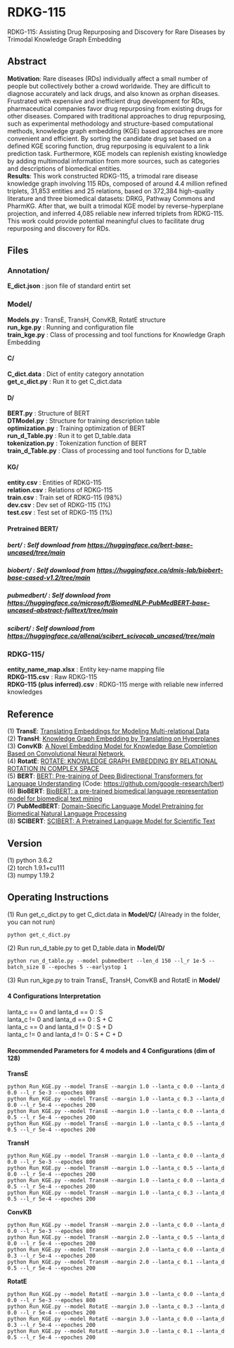 # RDKG-115
RDKG-115: Assisting Drug Repurposing and Discovery for Rare Diseases by Trimodal Knowledge Graph Embedding   

## Abstract
**Motivation**: Rare diseases (RDs) individually affect a small number of people but collectively bother a crowd worldwide. They are difficult to diagnose accurately and lack drugs, and also known as orphan diseases. Frustrated with expensive and inefficient drug development for RDs, pharmaceutical companies favor drug repurposing from existing drugs for other diseases. Compared with traditional approaches to drug repurposing, such as experimental methodology and structure-based computational methods, knowledge graph embedding (KGE) based approaches are more convenient and efficient. By sorting the candidate drug set based on a defined KGE scoring function, drug repurposing is equivalent to a link prediction task. Furthermore, KGE models can replenish existing knowledge by adding multimodal information from more sources, such as categories and descriptions of biomedical entities.  
**Results**: This work constructed RDKG-115, a trimodal rare disease knowledge graph involving 115 RDs, composed of around 4.4 million refined triplets, 31,853 entities and 25 relations, based on 372,384 high-quality literature and three biomedical datasets: DRKG, Pathway Commons and PharmKG. After that, we built a trimodal KGE model by reverse-hyperplane projection, and inferred 4,085 reliable new inferred triplets from RDKG-115. This work could provide potential meaningful clues to facilitate drug repurposing and discovery for RDs.  


## Files
### Annotation/
**E_dict.json** : json file of standard entirt set  

### Model/  
**Models.py** : TransE, TransH, ConvKB, RotatE structure    
**run_kge.py** : Running and configuration file         
**train_kge.py** : Class of processing and tool functions for Knowledge Graph Embedding   
#### C/
**C_dict.data** : Dict of entity category annotation  
**get_c_dict.py** : Run it to get C_dict.data  
#### D/
**BERT.py** : Structure of BERT  
**DTModel.py** : Structure for training description table    
**optimization.py** : Training optimization of BERT     
**run_d_Table.py** : Run it to get D_table.data  
**tokenization.py** : Tokenization function of BERT   
**train_d_Table.py** : Class of processing and tool functions for D_table   
#### KG/
**entity.csv** : Entities of RDKG-115  
**relation.csv** : Relations of RDKG-115  
**train.csv** : Train set of RDKG-115 (98%)    
**dev.csv** : Dev set of RDKG-115 (1%)  
**test.csv** : Test set of RDKG-115 (1%)  
#### Pretrained BERT/ 
##### bert/ : Self download from https://huggingface.co/bert-base-uncased/tree/main  
##### biobert/ : Self download from https://huggingface.co/dmis-lab/biobert-base-cased-v1.2/tree/main  
##### pubmedbert/ : Self download from https://huggingface.co/microsoft/BiomedNLP-PubMedBERT-base-uncased-abstract-fulltext/tree/main  
##### scibert/ : Self download from https://huggingface.co/allenai/scibert_scivocab_uncased/tree/main  

### RDKG-115/
**entity_name_map.xlsx** : Entity key-name mapping file  
**RDKG-115.csv** : Raw RDKG-115   
**RDKG-115 (plus inferred).csv** : RDKG-115 merge with reliable new inferred knowledges  

## Reference
(1) **TransE**: [Translating Embeddings for Modeling Multi-relational Data](https://www.cs.sjtu.edu.cn/~li-fang/deeplearning-for-modeling-multi-relational-data.pdf)   
(2) **TransH**: [Knowledge Graph Embedding by Translating on Hyperplanes](http://citeseerx.ist.psu.edu/viewdoc/download?doi=10.1.1.486.2800&rep=rep1&type=pdf)  
(3) **ConvKB**: [A Novel Embedding Model for Knowledge Base Completion Based on Convolutional Neural Network.](https://arxiv.org/abs/1712.02121.pdf)  
(4) **RotatE**: [ROTATE: KNOWLEDGE GRAPH EMBEDDING BY RELATIONAL ROTATION IN COMPLEX SPACE](https://arxiv.org/pdf/1902.10197.pdf)   
(5) **BERT**: [BERT: Pre-training of Deep Bidirectional Transformers for Language Understanding](https://arxiv.org/pdf/1810.04805.pdf) (Code: https://github.com/google-research/bert)    
(6) **BioBERT**: [BioBERT: a pre-trained biomedical language representation model for biomedical text mining](https://arxiv.org/pdf/1901.08746.pdf)  
(7) **PubMedBERT**: [Domain-Specific Language Model Pretraining for Biomedical Natural Language Processing](https://arxiv.org/pdf/2007.15779.pdf)  
(8) **SCIBERT**: [SCIBERT: A Pretrained Language Model for Scientific Text](https://arxiv.org/abs/1903.10676.pdf)  

## Version
(1) python 3.6.2  
(2) torch 1.9.1+cu111  
(3) numpy 1.19.2

## Operating Instructions
(1) Run get_c_dict.py to get C_dict.data in **Model/C/** (Already in the folder, you can not run)    
```
python get_c_dict.py   
```

(2) Run run_d_table.py to get D_table.data in **Model/D/**     
```
python run_d_table.py --model pubmedbert --len_d 150 --l_r 1e-5 --batch_size 8 --epoches 5 --earlystop 1   
```

(3) Run run_kge.py to train TransE, TransH, ConvKB and RotatE in **Model/**
#### 4 Configurations Interpretation   
lanta_c == 0 and lanta_d == 0 : S  
lanta_c != 0 and lanta_d == 0 : S + C  
lanta_c == 0 and lanta_d != 0 : S + D  
lanta_c != 0 and lanta_d != 0 : S + C + D  

#### Recommended Parameters for 4 models and 4 Configurations (dim of 128)   
**TransE**
```
python Run_KGE.py --model TransE --margin 1.0 --lanta_c 0.0 --lanta_d 0.0 --l_r 5e-3 --epoches 800
python Run_KGE.py --model TransE --margin 1.0 --lanta_c 0.3 --lanta_d 0.0 --l_r 5e-4 --epoches 200
python Run_KGE.py --model TransE --margin 1.0 --lanta_c 0.0 --lanta_d 0.5 --l_r 5e-4 --epoches 200
python Run_KGE.py --model TransE --margin 1.0 --lanta_c 0.5 --lanta_d 0.5 --l_r 5e-4 --epoches 200
```
**TransH**
```
python Run_KGE.py --model TransH --margin 1.0 --lanta_c 0.0 --lanta_d 0.0 --l_r 5e-3 --epoches 800
python Run_KGE.py --model TransH --margin 1.0 --lanta_c 0.5 --lanta_d 0.0 --l_r 5e-4 --epoches 200
python Run_KGE.py --model TransH --margin 1.0 --lanta_c 0.0 --lanta_d 0.5 --l_r 5e-4 --epoches 200
python Run_KGE.py --model TransH --margin 1.0 --lanta_c 0.3 --lanta_d 0.5 --l_r 5e-4 --epoches 200
```
**ConvKB**
```
python Run_KGE.py --model TransH --margin 2.0 --lanta_c 0.0 --lanta_d 0.0 --l_r 5e-3 --epoches 800
python Run_KGE.py --model TransH --margin 2.0 --lanta_c 0.5 --lanta_d 0.0 --l_r 5e-4 --epoches 200
python Run_KGE.py --model TransH --margin 2.0 --lanta_c 0.0 --lanta_d 0.3 --l_r 5e-4 --epoches 200
python Run_KGE.py --model TransH --margin 2.0 --lanta_c 0.1 --lanta_d 0.5 --l_r 5e-4 --epoches 200
```
**RotatE**
```
python Run_KGE.py --model RotatE --margin 3.0 --lanta_c 0.0 --lanta_d 0.0 --l_r 5e-3 --epoches 800
python Run_KGE.py --model RotatE --margin 3.0 --lanta_c 0.3 --lanta_d 0.0 --l_r 5e-4 --epoches 200
python Run_KGE.py --model RotatE --margin 3.0 --lanta_c 0.0 --lanta_d 0.3 --l_r 5e-4 --epoches 200
python Run_KGE.py --model RotatE --margin 3.0 --lanta_c 0.1 --lanta_d 0.5 --l_r 5e-4 --epoches 200
```
